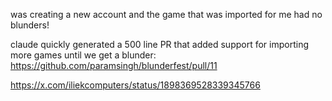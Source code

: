 
was creating a new account and the game that was imported for me had no blunders!

claude quickly generated a 500 line PR that added support for importing more games
until we get a blunder: https://github.com/paramsingh/blunderfest/pull/11

https://x.com/iliekcomputers/status/1898369528339345766